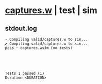 # [captures.w](../../../../../examples/tests/valid/captures.w) | test | sim

## stdout.log
```log
- Compiling valid/captures.w to sim...
✔ Compiling valid/captures.w to sim...
pass ─ captures.wsim (no tests)
 




Tests 1 passed (1) 
Duration <DURATION>

```

